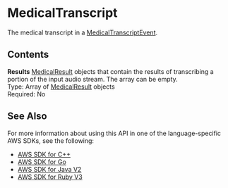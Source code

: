 # MedicalTranscript<a name="API_streaming_MedicalTranscript"></a>

The medical transcript in a [MedicalTranscriptEvent](API_streaming_MedicalTranscriptEvent.md)\.

## Contents<a name="API_streaming_MedicalTranscript_Contents"></a>

 **Results**   <a name="transcribe-Type-streaming_MedicalTranscript-Results"></a>
 [MedicalResult](API_streaming_MedicalResult.md) objects that contain the results of transcribing a portion of the input audio stream\. The array can be empty\.  
Type: Array of [MedicalResult](API_streaming_MedicalResult.md) objects  
Required: No

## See Also<a name="API_streaming_MedicalTranscript_SeeAlso"></a>

For more information about using this API in one of the language\-specific AWS SDKs, see the following:
+  [ AWS SDK for C\+\+](https://docs.aws.amazon.com/goto/SdkForCpp/transcribe-streaming-2017-10-26/MedicalTranscript) 
+  [ AWS SDK for Go](https://docs.aws.amazon.com/goto/SdkForGoV1/transcribe-streaming-2017-10-26/MedicalTranscript) 
+  [ AWS SDK for Java V2](https://docs.aws.amazon.com/goto/SdkForJavaV2/transcribe-streaming-2017-10-26/MedicalTranscript) 
+  [ AWS SDK for Ruby V3](https://docs.aws.amazon.com/goto/SdkForRubyV3/transcribe-streaming-2017-10-26/MedicalTranscript) 